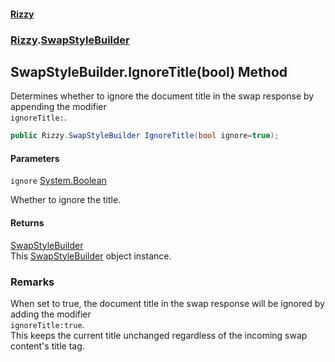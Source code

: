 #### [Rizzy](index.md 'index')
### [Rizzy](Rizzy.md 'Rizzy').[SwapStyleBuilder](Rizzy.SwapStyleBuilder.md 'Rizzy.SwapStyleBuilder')

## SwapStyleBuilder.IgnoreTitle(bool) Method

Determines whether to ignore the document title in the swap response by appending the modifier  
`ignoreTitle:`.

```csharp
public Rizzy.SwapStyleBuilder IgnoreTitle(bool ignore=true);
```
#### Parameters

<a name='Rizzy.SwapStyleBuilder.IgnoreTitle(bool).ignore'></a>

`ignore` [System.Boolean](https://docs.microsoft.com/en-us/dotnet/api/System.Boolean 'System.Boolean')

Whether to ignore the title.

#### Returns
[SwapStyleBuilder](Rizzy.SwapStyleBuilder.md 'Rizzy.SwapStyleBuilder')  
This [SwapStyleBuilder](Rizzy.SwapStyleBuilder.md 'Rizzy.SwapStyleBuilder') object instance.

### Remarks
When set to true, the document title in the swap response will be ignored by adding the modifier  
`ignoreTitle:true`.  
This keeps the current title unchanged regardless of the incoming swap content's title tag.